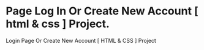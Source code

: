 # Page Log In Or Create New Account [ html & css ] Project.
Login Page Or Create New Account 
[ HTML & CSS ] Project
